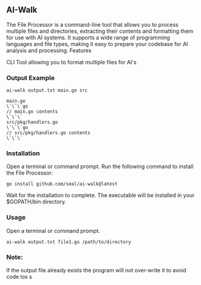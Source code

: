 ## AI-Walk
The File Processor is a command-line tool that allows you to process multiple files and directories, extracting their contents and formatting them for use with AI systems. It supports a wide range of programming languages and file types, making it easy to prepare your codebase for AI analysis and processing.
Features

CLI Tool allowing you to format multiple files for AI's 

### Output Example 
```
ai-walk output.txt main.go src
```

```
main.go
\`\`\`go
// main.go contents 
\`\`\`
src/pkg/handlers.go
\`\`\`go
// src/pkg/handlers.go contents
\`\`\`
```

### Installation

Open a terminal or command prompt.
Run the following command to install the File Processor:
```
go install github.com/seal/ai-walk@latest
```
Wait for the installation to complete. The executable will be installed in your $GOPATH/bin directory.

### Usage


Open a terminal or command prompt.

```
ai-walk output.txt file1.go /path/to/directory
```

### Note:
If the output file already exists the program will not over-write it to avoid code los s


